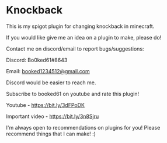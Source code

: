 # Knockback
This is my spigot plugin for changing knockback in minecraft.

If you would like give me an idea on a plugin to make, please do!

Contact me on discord/email to report bugs/suggestions:

Discord: Bo0ked61#8643

Email: booked1234512@gmail.com

Discord would be easier to reach me.

Subscribe to booked61 on youtube and rate this plugin!

Youtube - https://bit.ly/3dFPoDK

Important video - https://bit.ly/3n8Sjru

I'm always open to recommendations on plugins for you! Please recommend things that I can make! :)
